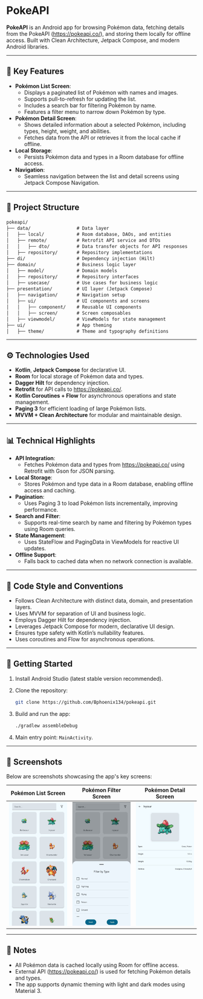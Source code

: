 # PokeAPI

**PokeAPI** is an Android app for browsing Pokémon data, fetching details from the PokeAPI (https://pokeapi.co/), and storing them locally for offline access. Built with Clean Architecture, Jetpack Compose, and modern Android libraries.

---

## 🧰 Key Features

* **Pokémon List Screen**:
  * Displays a paginated list of Pokémon with names and images.
  * Supports pull-to-refresh for updating the list.
  * Includes a search bar for filtering Pokémon by name.
  * Features a filter menu to narrow down Pokémon by type.
* **Pokémon Detail Screen**:
  * Shows detailed information about a selected Pokémon, including types, height, weight, and abilities.
  * Fetches data from the API or retrieves it from the local cache if offline.
* **Local Storage**:
  * Persists Pokémon data and types in a Room database for offline access.
* **Navigation**:
  * Seamless navigation between the list and detail screens using Jetpack Compose Navigation.

---

## 📁 Project Structure

```
pokeapi/
├── data/                 # Data layer
│   ├── local/            # Room database, DAOs, and entities
│   ├── remote/           # Retrofit API service and DTOs
│   │   ├── dto/          # Data transfer objects for API responses
│   ├── repository/       # Repository implementations
├── di/                   # Dependency injection (Hilt)
├── domain/               # Business logic layer
│   ├── model/            # Domain models
│   ├── repository/       # Repository interfaces
│   ├── usecase/          # Use cases for business logic
├── presentation/         # UI layer (Jetpack Compose)
│   ├── navigation/       # Navigation setup
│   ├── ui/               # UI components and screens
│   │   ├── component/    # Reusable UI components
│   │   ├── screen/       # Screen composables
│   ├── viewmodel/        # ViewModels for state management
├── ui/                   # App theming
│   ├── theme/            # Theme and typography definitions
```

---

## ⚙️ Technologies Used

* **Kotlin**, **Jetpack Compose** for declarative UI.
* **Room** for local storage of Pokémon data and types.
* **Dagger Hilt** for dependency injection.
* **Retrofit** for API calls to https://pokeapi.co/.
* **Kotlin Coroutines + Flow** for asynchronous operations and state management.
* **Paging 3** for efficient loading of large Pokémon lists.
* **MVVM + Clean Architecture** for modular and maintainable design.

---

## 📊 Technical Highlights

* **API Integration**:
  * Fetches Pokémon data and types from https://pokeapi.co/ using Retrofit with Gson for JSON parsing.
* **Local Storage**:
  * Stores Pokémon and type data in a Room database, enabling offline access and caching.
* **Pagination**:
  * Uses Paging 3 to load Pokémon lists incrementally, improving performance.
* **Search and Filter**:
  * Supports real-time search by name and filtering by Pokémon types using Room queries.
* **State Management**:
  * Uses StateFlow and PagingData in ViewModels for reactive UI updates.
* **Offline Support**:
  * Falls back to cached data when no network connection is available.

---

## 📃 Code Style and Conventions

* Follows Clean Architecture with distinct data, domain, and presentation layers.
* Uses MVVM for separation of UI and business logic.
* Employs Dagger Hilt for dependency injection.
* Leverages Jetpack Compose for modern, declarative UI design.
* Ensures type safety with Kotlin’s nullability features.
* Uses coroutines and Flow for asynchronous operations.

---

## 🚀 Getting Started

1. Install Android Studio (latest stable version recommended).
2. Clone the repository:

   ```bash
   git clone https://github.com/Bphoenix134/pokeapi.git
   ```
3. Build and run the app:

   ```bash
   ./gradlew assembleDebug
   ```
4. Main entry point: `MainActivity`.

---

## 📸 Screenshots

Below are screenshots showcasing the app's key screens:

| Pokémon List Screen | Pokémon Filter Screen | Pokémon Detail Screen |
|---------------------|-----------------------|-----------------------|
| <img src="screenshots/pokemon_list_screen.jpg" width="200"/> | <img src="screenshots/pokemon_filter_screen.jpg" width="200"/> | <img src="screenshots/pokemon_detail_screen.jpg" width="200"/> |

---

## 📌 Notes

* All Pokémon data is cached locally using Room for offline access.
* External API (https://pokeapi.co/) is used for fetching Pokémon details and types.
* The app supports dynamic theming with light and dark modes using Material 3.
